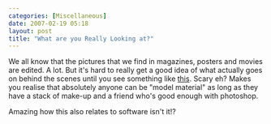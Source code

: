 ```yaml
---
categories: [Miscellaneous]
date: 2007-02-19 05:18
layout: post
title: "What are you Really Looking at?"
---
```

We all know that the pictures that we find in magazines, posters and movies are edited. A lot. But it's hard to really get a good idea of what actually goes on behind the scenes until you see something like <a href="http://blog.futurelab.net/2006/10/this_video_is_important.html" title="Marketing &amp; Strategy Innovation Blog: this video is important">this</a>. Scary eh? Makes you realise that absolutely anyone can be "model material" as long as they have a stack of make-up and a friend who's good enough with photoshop.

Amazing how this also relates to software isn't it!?
